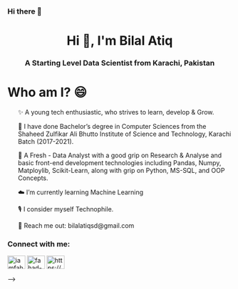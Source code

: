 ### Hi there 👋

<!--
**iBilalAtiq/iBilalAtiq** is a ✨ _special_ ✨ repository because its `README.md` (this file) appears on your GitHub profile.

Here are some ideas to get you started:

- 🔭 I’m currently working on 
- 🌱 I’m currently learning ...
- 👯 I’m looking to collaborate on ...
- 🤔 I’m looking for help with ...
- 💬 Ask me about ...
- 📫 How to reach me: ...
- 😄 Pronouns: ...
-  Fun fact: ...
-->

<h1 align="center">Hi 👋, I'm Bilal Atiq</h1>
<h3 align="center"> A Starting Level Data Scientist from Karachi, Pakistan</h3>

# Who am I? 😄
<p>
<list>
<ul> ✨ A young tech enthusiastic, who strives to learn, develop & Grow. </ul>
<ul> 🌱 I have done Bachelor’s degree in Computer Sciences from the Shaheed Zulfikar Ali Bhutto Institute of Science and Technology, Karachi Batch (2017-2021). </ul>
<ul> 🚀 A Fresh - Data Analyst with a good grip on Research & Analyse and basic front-end development technologies including Pandas, Numpy, Matploylib, Scikit-Learn, along with grip on Python, MS-SQL, and OOP Concepts. </ul>
<ul> ☁️ I’m currently learning Machine Learning </ul>
<ul> 🎙️ I consider myself Technophile. </ul>
<ul> 💬 Reach me out: bilalatiqsd@gmail.com </ul>
</list>
</p>

<h3 align="left">Connect with me:</h3>
<p align="left">
<a href="https://twitter.com/bilalatiqsd" target="blank"><img align="center" src="https://cdn.jsdelivr.net/npm/simple-icons@3.0.1/icons/twitter.svg" alt="iamfahadashiq" height="30" width="40" /></a>
<a href="https://linkedin.com/in/ibilalatiq/" target="blank"><img align="center" src="https://cdn.jsdelivr.net/npm/simple-icons@3.0.1/icons/linkedin.svg" alt="fahad-ashiq-303/" height="30" width="40" /></a>
<a href="https://stackoverflow.com/users/https://stackoverflow.com/users/15513387/bilal-atiq" target="blank"><img align="center" src="https://cdn.jsdelivr.net/npm/simple-icons@3.0.1/icons/stackoverflow.svg" alt="https://stackexchange.com/users/12114647/fahad-ashiq" height="30" width="40" /></a>
</p>   





-->
